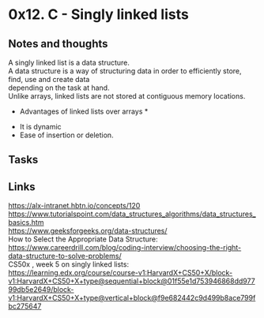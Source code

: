 # 0x12. C - Singly linked lists
## Notes and thoughts
A singly linked list is a data structure.  
A data structure is a way of structuring data in order to efficiently store, find, use and create data  
depending on the task at hand.  
Unlike arrays, linked lists are not stored at contiguous memory locations.  
* Advantages of linked lists over arrays *  
+ It is dynamic  
+ Ease of insertion or deletion.  
## Tasks

## Links
https://alx-intranet.hbtn.io/concepts/120  
https://www.tutorialspoint.com/data_structures_algorithms/data_structures_basics.htm  
https://www.geeksforgeeks.org/data-structures/  
How to Select the Appropriate Data Structure:  
https://www.careerdrill.com/blog/coding-interview/choosing-the-right-data-structure-to-solve-problems/  
CS50x , week 5 on singly linked lists:  
https://learning.edx.org/course/course-v1:HarvardX+CS50+X/block-v1:HarvardX+CS50+X+type@sequential+block@01f55e1d753946868dd97799db5e2649/block-v1:HarvardX+CS50+X+type@vertical+block@f9e682442c9d499b8ace799fbc275647  
